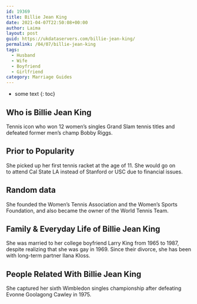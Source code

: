 ```yaml
---
id: 19369
title: Billie Jean King
date: 2021-04-07T22:50:08+00:00
author: Laima
layout: post
guid: https://ukdataservers.com/billie-jean-king/
permalink: /04/07/billie-jean-king
tags:
  - Husband
  - Wife
  - Boyfriend
  - Girlfriend
category: Marriage Guides
---
```


* some text
{: toc}


## Who is Billie Jean King
                  
                  
                  
Tennis icon who won 12 women&#8217;s singles Grand Slam tennis titles and defeated former men&#8217;s champ Bobby Riggs.
                  
              
            
              
            
                
                
                
## Prior to Popularity
                  
                  
                  
She picked up her first tennis racket at the age of 11. She would go on to attend Cal State LA instead of Stanford or USC due to financial issues.
                  
              
            
              
            
                
                
                
## Random data
                  
                  
                  
She founded the Women&#8217;s Tennis Association and the Women&#8217;s Sports Foundation, and also became the owner of the World Tennis Team.
                  
              
            
              
            
                
                
                
## Family & Everyday Life of Billie Jean King
                  
                  
                  
She was married to her college boyfriend Larry King from 1965 to 1987, despite realizing that she was gay in 1969. Since their divorce, she has been with long-term partner Ilana Kloss.
                  
              
            
              
            
                
                
                
## People Related With Billie Jean King
                  
                  
                  
She captured her sixth Wimbledon singles championship after defeating Evonne Goolagong Cawley in 1975.
                  
              
            
              
            
                
              
            
              
              
            
            
              
            
          
          
          